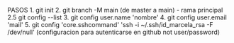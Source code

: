 PASOS
    1. git init
    2. git branch -M main (de master a main) - rama principal
    2.5 git config --list
    3. git config user.name 'nombre'
    4. git config user.email 'mail'
    5. git config 'core.sshcommand' 'ssh -i ~/.ssh/id_marcela_rsa -F /dev/null' (configuracion para autenticarse en github not user/password)
